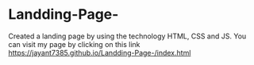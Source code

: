 # Landding-Page-
Created a landing page by using the technology HTML, CSS and JS.
You can visit my page by clicking on this link https://jayant7385.github.io/Landding-Page-/index.html
